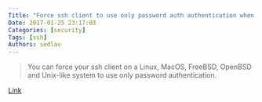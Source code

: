```yaml
---
Title: "Force ssh client to use only password auth authentication when pubkey auth configured"
Date: 2017-01-25 23:17:03
Categories: [security]
Tags: [ssh]
Authors: sedlav
---
```


> You can force your ssh client on a Linux, MacOS, FreeBSD, OpenBSD and Unix-like system to use only password authentication.

[Link](https://www.cyberciti.biz/faq/howto-force-ssh-client-login-to-use-only-password-authentication/)
